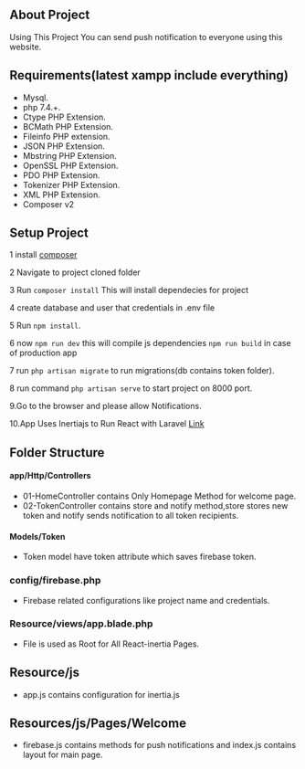 

## About Project

Using This Project You can send push notification to everyone using this website.

## Requirements(latest xampp include everything)
- Mysql.
- php 7.4.+.
- Ctype PHP Extension.
- BCMath PHP Extension.
- Fileinfo PHP extension.
- JSON PHP Extension.
- Mbstring PHP Extension.
- OpenSSL PHP Extension.
- PDO PHP Extension.
- Tokenizer PHP Extension.
- XML PHP Extension.
- Composer v2
## Setup Project
1 install [composer](https://getcomposer.org/download/)

2 Navigate to project cloned folder

3 Run `composer install` This will install dependecies for project

4 create database and user that credentials in .env file

5 Run `npm install`.

6 now `npm run dev` this will compile js dependencies `npm run build` in case of production app

7 run `php artisan migrate` to run migrations(db contains token folder).

8 run command `php artisan serve` to start project on 8000 port. 

9.Go to the browser and please allow Notifications.

10.App Uses Inertiajs to Run React with Laravel [Link](https://inertiajs.com/)
## Folder Structure
#### app/Http/Controllers
- 01-HomeController contains Only Homepage Method for welcome page.
- 02-TokenController contains store and notify method,store stores new token and notify sends notification to all token recipients.
#### Models/Token
- Token model have token attribute which saves firebase token.
### config/firebase.php
- Firebase related configurations like project name and credentials.

### Resource/views/app.blade.php
- File is used as Root for All React-inertia Pages.

## Resource/js
- app.js contains configuration for inertia.js

## Resources/js/Pages/Welcome
- firebase.js contains methods for push notifications and index.js contains layout for main page.
